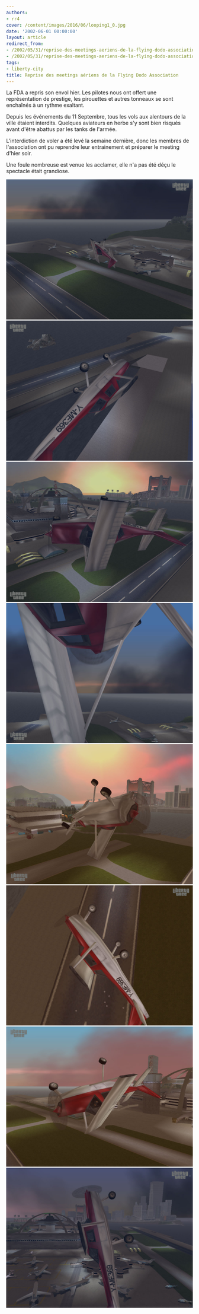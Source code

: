 ```yaml
---
authors:
- rr4
cover: /content/images/2016/06/looping1_0.jpg
date: '2002-06-01 00:00:00'
layout: article
redirect_from:
- /2002/05/31/reprise-des-meetings-aeriens-de-la-flying-dodo-association
- /2002/05/31/reprise-des-meetings-aeriens-de-la-flying-dodo-association/
tags:
- liberty-city
title: Reprise des meetings aériens de la Flying Dodo Association
---
```



La FDA a repris son envol hier. Les pilotes nous ont offert une représentation de prestige, les pirouettes et autres tonneaux se sont enchaînés à un rythme exaltant.

Depuis les événements du 11 Septembre, tous les vols aux alentours de la ville étaient interdits. Quelques aviateurs en herbe s'y sont bien risqués avant d'être abattus par les tanks de l'armée.

L'interdiction de voler a été levé la semaine dernière, donc les membres de l'association ont pu reprendre leur entrainement et préparer le meeting d'hier soir.

Une foule nombreuse est venue les acclamer, elle n'a pas été déçu le spectacle était grandiose.

![](/content/images/v1/user0/tonneau1.jpg)
![](/content/images/v1/user0/tonneau2.jpg)
![](/content/images/v1/user0/tonneau3.jpg)
![](/content/images/v1/user0/tonneau4.jpg)
![](/content/images/v1/user0/looping1.jpg)
![](/content/images/v1/user0/looping2.jpg)
![](/content/images/v1/user0/looping3.jpg)
![](/content/images/v1/user0/looping4.jpg)